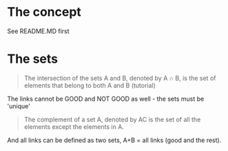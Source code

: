 # The concept

See README.MD first

# The sets

> The intersection of the sets A and B, denoted by A ∩ B, is the set of elements that belong to both A and B (tutorial)

The links cannot be GOOD and NOT GOOD as well - the sets must be 'unique'

> The complement of a set A, denoted by AC is the set of all the elements except the elements in A.

And all links can be defined as two sets, A+B = all links (good and the rest).
